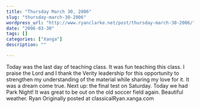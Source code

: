 ```yaml
---
title: "Thursday March 30, 2006"
slug: "thursday-march-30-2006"
wordpress_url: "http://www.ryanclarke.net/post/thursday-march-30-2006/"
date: "2006-03-30"
tags: []
categories: ["Xanga"]
description: ""

---
```


Today was the last day of teaching class. It was fun teaching this class. I praise the Lord and I thank the Verity leadership for this opportunity to strengthen my understanding of the material while sharing my love for it. It was a dream come true. Next up: the final test on Saturday.
Today we had Park Night! It was great to be out on the old soccer field again. Beautiful weather.
Ryan
Originally posted at classicalRyan.xanga.com
